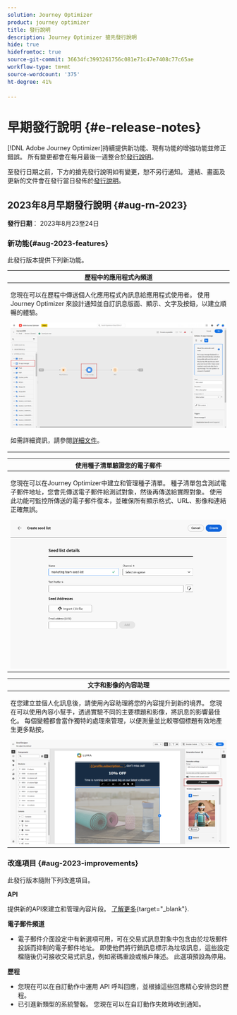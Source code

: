 ```yaml
---
solution: Journey Optimizer
product: journey optimizer
title: 發行說明
description: Journey Optimizer 搶先發行說明
hide: true
hidefromtoc: true
source-git-commit: 36634fc3993261756c081e71c47e7408c77c65ae
workflow-type: tm+mt
source-wordcount: '375'
ht-degree: 41%

---
```


# 早期發行說明 {#e-release-notes}

[!DNL Adobe Journey Optimizer]持續提供新功能、現有功能的增強功能並修正錯誤。 所有變更都會在每月最後一週整合於[發行說明](release-notes.md)。

至發行日期之前，下方的搶先發行說明如有變更，恕不另行通知。 連結、畫面及更新的文件會在發行當日發佈於[發行說明](release-notes.md)。

## 2023年8月早期發行說明 {#aug-rn-2023}

**發行日期**： 2023年8月23至24日

### 新功能{#aug-2023-features}

此發行版本提供下列新功能。

<table>
<thead>
<tr>
<th><strong>歷程中的應用程式內頻道</strong><br/></th>
</tr>
</thead>
<tbody>
<tr>
<td>
<p>您現在可以在歷程中傳送個人化應用程式內訊息給應用程式使用者。 使用 Journey Optimizer 來設計通知並自訂訊息版面、顯示、文字及按鈕，以建立順暢的體驗。</p>
<img src="assets/in_app_journey_1.png"/>
<p>如需詳細資訊，請參閱<a href="../in-app/get-started-in-app.md">詳細文件</a>。</p>
</tr>
</tbody>
</table>


<table>
<thead>
<tr>
<th><strong>使用種子清單驗證您的電子郵件</strong><br/></th>
</tr>
</thead>
<tbody>
<tr>
<td>
<p>您現在可以在Journey Optimizer中建立和管理種子清單。 種子清單包含測試電子郵件地址，您會先傳送電子郵件給測試對象，然後再傳送給實際對象。 使用此功能可監控所傳送的電子郵件復本，並確保所有顯示格式、URL、影像和連結正確無誤。</p>
<img src="../configuration/assets/seed-list-details.png">
<!--p>For more information, refer to the <a href="../audience/get-started-audience-orchestration.md">detailed documentation</a>.</p-->
</td>
</tr>
</tbody>
</table>


<table>
<thead>
<tr>
<th><strong>文字和影像的內容助理</strong><br/></th>
</tr>
</thead>
<tbody>
<tr>
<td>
<p>在您建立並個人化訊息後，請使用內容助理將您的內容提升到新的境界。 您現在可以使用內容小幫手，透過實驗不同的主要標題和影像，將訊息的影響最佳化。 每個變體都會當作獨特的處理來管理，以便測量並比較哪個標題有效地產生更多點按。</p>
<img src="assets/gen-ai-image-2.png"/>
<!--p>For more information, refer to the <a href="../start/search-filter-categorize.md#tags">detailed documentation</a>.</p-->
</td>
</tr>
</tbody>
</table>



### 改進項目 {#aug-2023-improvements}

此發行版本隨附下列改進項目。

**API**

提供新的API來建立和管理內容片段。 [了解更多](https://developer.adobe.com/journey-optimizer-apis/references/content-templates/#tag/Content-fragment-API){target="_blank"}.

**電子郵件頻道**

* 電子郵件介面設定中有新選項可用，可在交易式訊息對象中包含由於垃圾郵件投訴而抑制的電子郵件地址。 即使他們將行銷訊息標示為垃圾訊息，這些設定檔隨後仍可接收交易式訊息，例如密碼重設或帳戶陳述。 此選項預設為停用。

**歷程**

* 您現在可以在自訂動作中運用 API 呼叫回應，並根據這些回應精心安排您的歷程。
* 已引進新類型的系統警報。 您現在可以在自訂動作失敗時收到通知。
